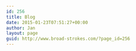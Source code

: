 ```yaml
---
id: 256
title: Blog
date: 2015-01-23T07:51:27+00:00
author: Jan
layout: page
guid: http://www.broad-strokes.com/?page_id=256
---
```

